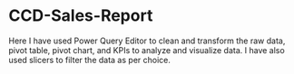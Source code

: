 # CCD-Sales-Report
Here I have used Power Query Editor to clean and transform the raw data, pivot table, pivot chart, and KPIs to analyze and visualize data. I have also used slicers to filter the data as per choice. 
